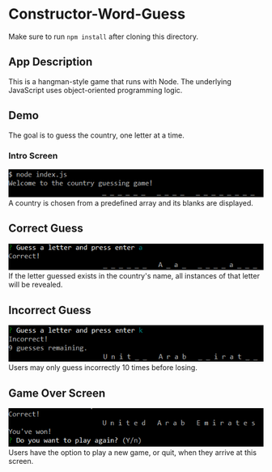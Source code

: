 # Constructor-Word-Guess

Make sure to run `npm install` after cloning this directory.

## App Description

This is a hangman-style game that runs with Node. The underlying JavaScript uses object-oriented programming logic. 

## Demo

The goal is to guess the country, one letter at a time.

### Intro Screen

![Image of the intro screen](https://github.com/Mrrwmix/Constructor-Word-Guess/blob/master/images/intro.png?raw=true)
A country is chosen from a predefined array and its blanks are displayed.

## Correct Guess

![Image of a correct guess](https://github.com/Mrrwmix/Constructor-Word-Guess/blob/master/images/correct.png?raw=true)
If the letter guessed exists in the country's name, all instances of that letter will be revealed.

## Incorrect Guess

![Image of an incorrect guess](https://github.com/Mrrwmix/Constructor-Word-Guess/blob/master/images/incorrect.png?raw=true)
Users may only guess incorrectly 10 times before losing.

## Game Over Screen

![Image of the game over screen](https://github.com/Mrrwmix/Constructor-Word-Guess/blob/master/images/endgame.png?raw=true)
Users have the option to play a new game, or quit, when they arrive at this screen.